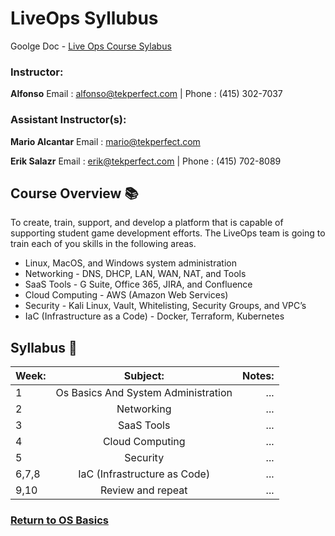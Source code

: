 # LiveOps Syllubus

Goolge Doc - [Live Ops Course Sylabus](https://docs.google.com/document/d/1YI11HjeU6LLOc9U3nFVqjDsLjZ0AdaYjt1X9MgYA5g8/edit)

### Instructor:

**Alfonso** Email : alfonso@tekperfect.com | Phone : (415) 302-7037

### Assistant Instructor(s):

**Mario Alcantar** Email : mario@tekperfect.com

**Erik Salazr** Email : erik@tekperfect.com | Phone : (415) 702-8089

## Course Overview 📚

To create, train, support, and develop a platform that is capable of supporting student game development efforts.
The LiveOps team is going to train each of you skills in the following areas.

- Linux, MacOS, and Windows system administration
- Networking - DNS, DHCP, LAN, WAN, NAT, and Tools
- SaaS Tools - G Suite, Office 365, JIRA, and Confluence
- Cloud Computing - AWS (Amazon Web Services)
- Security - Kali Linux, Vault, Whitelisting, Security Groups, and VPC’s
- IaC (Infrastructure as a Code) - Docker, Terraform, Kubernetes

## Syllabus 📝

| Week: |              Subject:               | Notes: |
| :---- | :---------------------------------: | -----: |
| 1     | Os Basics And System Administration |    ... |
| 2     |             Networking              |    ... |
| 3     |             SaaS Tools              |    ... |
| 4     |           Cloud Computing           |    ... |
| 5     |              Security               |    ... |
| 6,7,8 |    IaC (Infrastructure as Code)     |    ... |
| 9,10  |          Review and repeat          |    ... |

### [Return to OS Basics](courses/01-Introduction/home.md)
